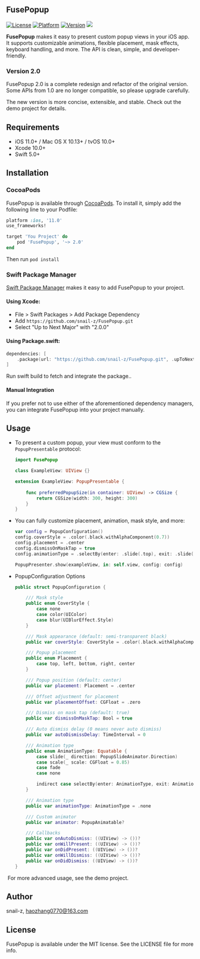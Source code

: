 ## FusePopup

[![License](https://img.shields.io/badge/license-MIT-blue.svg)](http://cocoapods.org/pods/FusePopup)
[![Platform](https://img.shields.io/badge/platform-%20iOS11.0+%20-lightgrey.svg)](http://cocoapods.org/pods/FusePopup)
[![Version](https://img.shields.io/badge/pod-v2.0.0-brightgreen.svg)](http://cocoapods.org/pods/FusePopup)
<a href="https://swift.org/package-manager/"><img src="https://img.shields.io/badge/SPM-supported-DE5C43.svg?style=flat"></a>

**FusePopup** makes it easy to present custom popup views in your iOS app. It supports customizable animations, flexible placement, mask effects, keyboard handling, and more. The API is clean, simple, and developer-friendly.

### Version 2.0

FusePopup 2.0 is a complete redesign and refactor of the original version. Some APIs from 1.0 are no longer compatible, so please upgrade carefully.

The new version is more concise, extensible, and stable. Check out the demo project for details.

## Requirements

- iOS 11.0+ / Mac OS X 10.13+ / tvOS 10.0+
- Xcode 10.0+
- Swift 5.0+

## Installation

### CocoaPods
FusePopup is available through [CocoaPods](http://cocoapods.org). To install
it, simply add the following line to your Podfile:

```ruby
platform :ios, '11.0'
use_frameworks!

target 'You Project' do
	pod 'FusePopup', '~> 2.0'
end
```

Then run `pod install`

### Swift Package Manager

[Swift Package Manager](https://swift.org/package-manager/) makes it easy to add FusePopup to your project.

#### Using Xcode:
- File > Swift Packages > Add Package Dependency
- Add `https://github.com/snail-z/FusePopup.git`
- Select "Up to Next Major" with "2.0.0"

#### Using Package.swift:

```swift
dependencies: [
    .package(url: "https://github.com/snail-z/FusePopup.git", .upToNextMajor(from: "2.0.0"))
]
```
Run swift build to fetch and integrate the package..

#### Manual Integration

If you prefer not to use either of the aforementioned dependency managers, you can integrate FusePopup into your project manually.

## Usage

* To present a custom popup, your view must conform to the `PopupPresentable` protocol:

  ```swift
  import FusePopup
  
  class ExampleView: UIView {}
  
  extension ExampleView: PopupPresentable {
      
      func preferredPopupSize(in container: UIView) -> CGSize {
          return CGSize(width: 300, height: 300)
      }
  }
  ```

- You can fully customize placement, animation, mask style, and more:

  ```swift
  var config = PopupConfiguration()
  config.coverStyle = .color(.black.withAlphaComponent(0.7))
  config.placement = .center
  config.dismissOnMaskTap = true
  config.animationType = .selectBy(enter: .slide(.top), exit: .slide(.bottom))
  
  PopupPresenter.show(exampleView, in: self.view, config: config)
  
- PopupConfiguration Options

  ```swift
  public struct PopupConfiguration {
  
      /// Mask style
      public enum CoverStyle {
          case none
          case color(UIColor)
          case blur(UIBlurEffect.Style)
      }
  
      /// Mask appearance (default: semi-transparent black)
      public var coverStyle: CoverStyle = .color(.black.withAlphaComponent(0.5))
  
      /// Popup placement
      public enum Placement {
          case top, left, bottom, right, center
      }
  
      /// Popup position (default: center)
      public var placement: Placement = .center
  
      /// Offset adjustment for placement
      public var placementOffset: CGFloat = .zero
  
      /// Dismiss on mask tap (default: true)
      public var dismissOnMaskTap: Bool = true
  
      /// Auto dismiss delay (0 means never auto dismiss)
      public var autoDismissDelay: TimeInterval = 0
  
      /// Animation type
      public enum AnimationType: Equatable {
          case slide(_ direction: PopupSlideAnimator.Direction)
          case scale(_ scale: CGFloat = 0.85)
          case fade
          case none
  
          indirect case selectBy(enter: AnimationType, exit: AnimationType)
      }
  
      /// Animation type
      public var animationType: AnimationType = .none
  
      /// Custom animator
      public var animator: PopupAnimatable?
  
      /// Callbacks
      public var onAutoDismiss: ((UIView) -> ())?
      public var onWillPresent: ((UIView) -> ())?
      public var onDidPresent: ((UIView) -> ())?
      public var onWillDismiss: ((UIView) -> ())?
      public var onDidDismiss: ((UIView) -> ())?
  }
  ```

​	 For more advanced usage, see the demo project.


## Author

snail-z, haozhang0770@163.com

## License

FusePopup is available under the MIT license. See the LICENSE file for more info.
